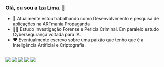 ### Olá, eu sou a Iza Lima. 👋

- 💼 Atualmente estou trabalhando como Desenvolvimento e pesquisa de aplicações na ARTmania Propaganda
- 👩‍🎓 Estudo Investigação Forense e Pericia Criminal. Em paralelo estudo Cybersegurança voltada para IA.
- ❤️ Eventualmente escrevo sobre uma paixão que tenho que é a Inteligência Artificial e Criptografia. 


##

<div>
  <a href="https://instagram.com/mkt.artmaniacaldasnovas" target="_blank"><img src="https://img.shields.io/badge/-Instagram-%23E4405F?style=for-the-badge&logo=instagram&logoColor=white" target="_blank"></a>
  <a href="https://discord.gg/izalimadev" target="_blank"><img src="https://img.shields.io/badge/Discord-7289DA?style=for-the-badge&logo=discord&logoColor=white" target="_blank"></a> 
  <a href = "mailto:mkt.artmaniacaldasnovas@gmail.com"><img src="https://img.shields.io/badge/-Gmail-%23333?style=for-the-badge&logo=gmail&logoColor=white" target="_blank"></a>
  <a href="https://www.linkedin.com/in/izalimasec" target="_blank"><img src="https://img.shields.io/badge/-LinkedIn-%230077B5?style=for-the-badge&logo=linkedin&logoColor=white" target="_blank"></a> 
  <a href="https://medium.com/@izalimasec target="_blank"><img src="https://img.shields.io/badge/Medium-12100E?style=for-the-badge&logo=medium&logoColor=white" target="_blank"></a>
  
</div>

